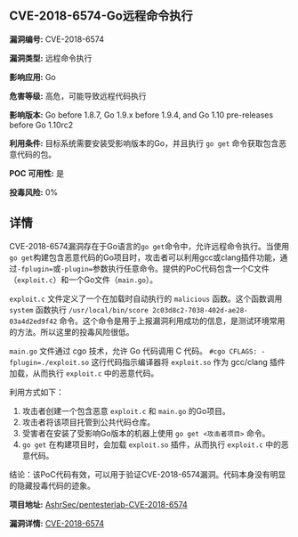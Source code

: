 ## CVE-2018-6574-Go远程命令执行

**漏洞编号:** CVE-2018-6574

**漏洞类型:** 远程命令执行

**影响应用:** Go

**危害等级:** 高危，可能导致远程代码执行

**影响版本:** Go before 1.8.7, Go 1.9.x before 1.9.4, and Go 1.10 pre-releases before Go 1.10rc2

**利用条件:** 目标系统需要安装受影响版本的Go，并且执行 `go get` 命令获取包含恶意代码的包。

**POC 可用性:** 是

**投毒风险:** 0%

## 详情

CVE-2018-6574漏洞存在于Go语言的`go get`命令中，允许远程命令执行。当使用`go get`构建包含恶意代码的Go项目时，攻击者可以利用gcc或clang插件功能，通过`-fplugin=`或`-plugin=`参数执行任意命令。提供的PoC代码包含一个C文件（`exploit.c`）和一个Go文件（`main.go`）。

`exploit.c` 文件定义了一个在加载时自动执行的 `malicious` 函数。这个函数调用 `system` 函数执行 `/usr/local/bin/score 2c03d8c2-7038-402d-ae28-03a4d2ed9f42` 命令。这个命令是用于上报漏洞利用成功的信息，是测试环境常用的方法。所以这里的投毒风险很低。

`main.go` 文件通过 cgo 技术，允许 Go 代码调用 C 代码。 `#cgo CFLAGS: -fplugin=./exploit.so`  这行代码指示编译器将 `exploit.so` 作为 gcc/clang 插件加载，从而执行 `exploit.c` 中的恶意代码。

利用方式如下：
1.  攻击者创建一个包含恶意 `exploit.c` 和 `main.go` 的Go项目。
2.  攻击者将该项目托管到公共代码仓库。
3.  受害者在安装了受影响Go版本的机器上使用 `go get <攻击者项目>` 命令。
4.  `go get` 在构建项目时，会加载 `exploit.so` 插件，从而执行 `exploit.c` 中的恶意代码。

结论：该PoC代码有效，可以用于验证CVE-2018-6574漏洞。代码本身没有明显的隐藏投毒代码的迹象。

**项目地址:** [AshrSec/pentesterlab-CVE-2018-6574](https://github.com/AshrSec/pentesterlab-CVE-2018-6574)

**漏洞详情:** [CVE-2018-6574](https://nvd.nist.gov/vuln/detail/CVE-2018-6574)